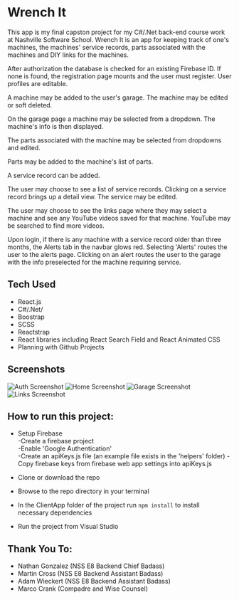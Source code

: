 # Wrench It
This app is my final capston project for my C#/.Net back-end course work at Nashville Software School. Wrench It is an app for keeping track of one's machines, the machines' service records, parts associated with the machines and DIY links for the machines.

After authorization the database is checked for an existing Firebase ID. If none is found, the registration page mounts and the user must register. User profiles are editable.

A machine may be added to the user's garage. The machine may be edited or soft deleted.

On the garage page a machine may be selected from a dropdown. The machine's info is then displayed.

The parts associated with the machine may be selected from dropdowns and edited.

Parts may be added to the machine's list of parts.

A service record can be added.

The user may choose to see a list of service records. Clicking on a service record brings up a detail view. The service may be edited.

The user may choose to see the links page where they may select a machine and see any YouTube videos saved for that machine. YouTube may be searched to find more videos.

Upon login, if there is any machine with a service record older than three months, the Alerts tab in the navbar glows red. Selecting 'Alerts'
routes the user to the alerts page. Clicking on an alert routes the user to the garage with the info preselected for the machine requiring service.

## Tech Used
* React.js
* C#/.Net/
* Boostrap
* SCSS
* Reactstrap
* React libraries including React Search Field and React Animated CSS
* Planning with Github Projects

## Screenshots
![Auth Screenshot](./images/wrench-it-auth.png)
![Home Screenshot](./screenshots/wrench-it-home.png)
![Garage Screenshot](./screenshots/wrench-it-garage.png)
![Links Screenshot](./screenshots/wrench-it-links.png)

## How to run this project:

* Setup Firebase  
  -Create a firebase project  
  -Enable 'Google Authentication'  
  -Create an apiKeys.js file (an example file exists in the 'helpers' folder)
  -Copy firebase keys from firebase web app settings into apiKeys.js

* Clone or download the repo

* Browse to the repo directory in your terminal

* In the ClientApp folder of the project run ```npm install``` to install necessary dependencies

* Run the project from Visual Studio

## Thank You To:
* Nathan Gonzalez (NSS E8 Backend Chief Badass)
* Martin Cross (NSS E8 Backend Assistant Badass)
* Adam Wieckert (NSS E8 Backend Assistant Badass)
* Marco Crank (Compadre and Wise Counsel)
